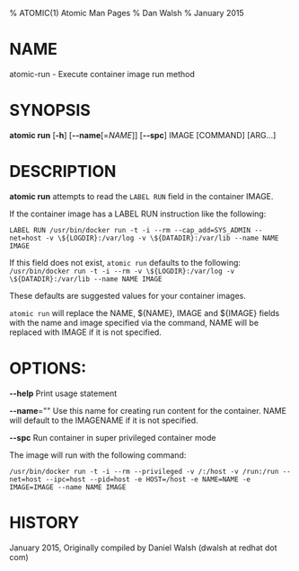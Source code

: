 % ATOMIC(1) Atomic Man Pages
% Dan Walsh
% January 2015
# NAME
atomic-run - Execute container image run method

# SYNOPSIS
**atomic run**
[**-h**]
[**--name**[=*NAME*]]
[**--spc**]
IMAGE [COMMAND] [ARG...]

# DESCRIPTION
**atomic run** attempts to read the `LABEL RUN` field in the container
IMAGE.


If the container image has a LABEL RUN instruction like the following:

```LABEL RUN /usr/bin/docker run -t -i --rm --cap_add=SYS_ADMIN --net=host -v \${LOGDIR}:/var/log -v \${DATADIR}:/var/lib --name NAME IMAGE```

If this field does not exist, `atomic run` defaults to the following:
```/usr/bin/docker run -t -i --rm -v \${LOGDIR}:/var/log -v \${DATADIR}:/var/lib --name NAME IMAGE```

These defaults are suggested values for your container images.

`atomic run` will replace the NAME, ${NAME}, IMAGE and ${IMAGE} fields with the name and image specified via the command,  NAME will be replaced with IMAGE if it is not specified.

# OPTIONS:
**--help**
  Print usage statement

**--name**=""
   Use this name for creating run content for the container.
NAME will default to the IMAGENAME if it is not specified.

**--spc**
  Run container in super privileged container mode

  The image will run with the following command:
  
```/usr/bin/docker run -t -i --rm --privileged -v /:/host -v /run:/run --net=host --ipc=host --pid=host -e HOST=/host -e NAME=NAME -e IMAGE=IMAGE --name NAME IMAGE```

# HISTORY
January 2015, Originally compiled by Daniel Walsh (dwalsh at redhat dot com)
